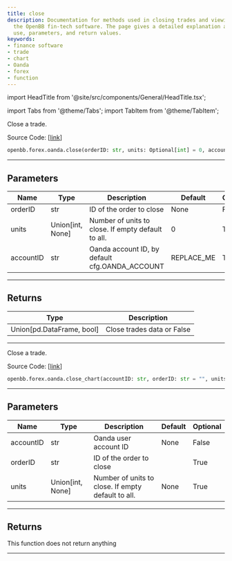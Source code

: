 ```yaml
---
title: close
description: Documentation for methods used in closing trades and viewing charts in
  the OpenBB fin-tech software. The page gives a detailed explanation about their
  use, parameters, and return values.
keywords:
- finance software
- trade
- chart
- Oanda
- forex
- function
---
```


import HeadTitle from '@site/src/components/General/HeadTitle.tsx';

<HeadTitle title="forex.oanda.close - Reference | OpenBB SDK Docs" />

import Tabs from '@theme/Tabs';
import TabItem from '@theme/TabItem';

<Tabs>
<TabItem value="model" label="Model" default>

Close a trade.

Source Code: [[link](https://github.com/OpenBB-finance/OpenBB/tree/main/openbb_terminal/forex/oanda/oanda_model.py#L526)]

```python
openbb.forex.oanda.close(orderID: str, units: Optional[int] = 0, accountID: str = "REPLACE_ME")
```

---

## Parameters

| Name | Type | Description | Default | Optional |
| ---- | ---- | ----------- | ------- | -------- |
| orderID | str | ID of the order to close | None | False |
| units | Union[int, None] | Number of units to close. If empty default to all. | 0 | True |
| accountID | str | Oanda account ID, by default cfg.OANDA_ACCOUNT | REPLACE_ME | True |


---

## Returns

| Type | Description |
| ---- | ----------- |
| Union[pd.DataFrame, bool] | Close trades data or False |
---

</TabItem>
<TabItem value="view" label="Chart">

Close a trade.

Source Code: [[link](https://github.com/OpenBB-finance/OpenBB/tree/main/openbb_terminal/forex/oanda/oanda_view.py#L271)]

```python
openbb.forex.oanda.close_chart(accountID: str, orderID: str = "", units: Optional[int] = None)
```

---

## Parameters

| Name | Type | Description | Default | Optional |
| ---- | ---- | ----------- | ------- | -------- |
| accountID | str | Oanda user account ID | None | False |
| orderID | str | ID of the order to close |  | True |
| units | Union[int, None] | Number of units to close. If empty default to all. | None | True |


---

## Returns

This function does not return anything

---

</TabItem>
</Tabs>
